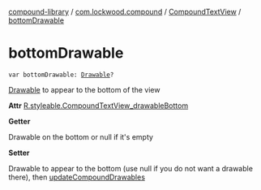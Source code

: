 [compound-library](../../index.md) / [com.lockwood.compound](../index.md) / [CompoundTextView](index.md) / [bottomDrawable](./bottom-drawable.md)

# bottomDrawable

`var bottomDrawable: `[`Drawable`](https://developer.android.com/reference/android/graphics/drawable/Drawable.html)`?`

[Drawable](https://developer.android.com/reference/android/graphics/drawable/Drawable.html) to appear to the bottom of the view

**Attr**
[R.styleable.CompoundTextView_drawableBottom](#)

**Getter**

Drawable on the bottom or null if it's empty

**Setter**

Drawable to appear to the bottom (use null if you do not want a drawable there),
then [updateCompoundDrawables](update-compound-drawables.md)

